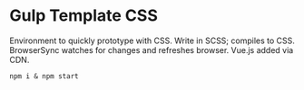 # Gulp Template CSS

Environment to quickly prototype with CSS.
Write in SCSS; compiles to CSS.
BrowserSync watches for changes and refreshes browser.
Vue.js added via CDN.

```
npm i & npm start
```
